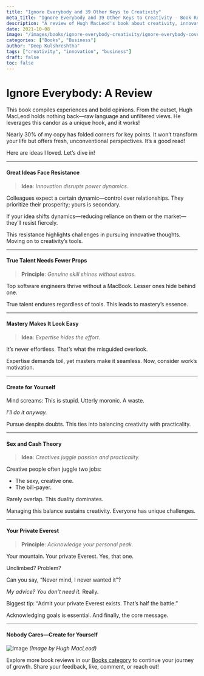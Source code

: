 ```yaml
---
title: "Ignore Everybody and 39 Other Keys to Creativity"
meta_title: "Ignore Everybody and 39 Other Keys to Creativity - Book Review"
description: "A review of Hugh MacLeod's book about creativity, innovation, and the challenges of pursuing great ideas. Raw insights on talent, work, and creative fulfillment."
date: 2021-10-08
image: "/images/books/ignore-everybody-creativity/ignore-everybody-cover.jpg"
categories: ["Books", "Business"]
author: "Deep Kulshreshtha"
tags: ["creativity", "innovation", "business"]
draft: false
toc: false
---
```


# Ignore Everybody: A Review

This book compiles experiences and bold opinions. From the outset, Hugh MacLeod holds nothing back—raw language and unfiltered views. He leverages this candor as a unique hook, and it works!

Nearly 30% of my copy has folded corners for key points. It won’t transform your life but offers fresh, unconventional perspectives. It’s a good read!

Here are ideas I loved. Let’s dive in!

---

#### Great Ideas Face Resistance

> **Idea**: *Innovation disrupts power dynamics.*

Colleagues expect a certain dynamic—control over relationships. They prioritize their prosperity; yours is secondary.

If your idea shifts dynamics—reducing reliance on them or the market—they’ll resist fiercely.

This resistance highlights challenges in pursuing innovative thoughts. Moving on to creativity’s tools.

---

#### True Talent Needs Fewer Props

> **Principle**: *Genuine skill shines without extras.*

Top software engineers thrive without a MacBook. Lesser ones hide behind one.

True talent endures regardless of tools. This leads to mastery’s essence.

---

#### Mastery Makes It Look Easy

> **Idea**: *Expertise hides the effort.*

It’s never effortless. That’s what the misguided overlook.

Expertise demands toil, yet masters make it seamless. Now, consider work’s motivation.

---

#### Create for Yourself

Mind screams: This is stupid. Utterly moronic. A waste.

*I’ll do it anyway.*

Pursue despite doubts. This ties into balancing creativity with practicality.

---

#### Sex and Cash Theory

> **Idea**: *Creatives juggle passion and practicality.*

Creative people often juggle two jobs:

- The sexy, creative one.
- The bill-payer.

Rarely overlap. This duality dominates.

Managing this balance sustains creativity. Everyone has unique challenges.

---

#### Your Private Everest

> **Principle**: *Acknowledge your personal peak.*

Your mountain. Your private Everest. Yes, that one.

Unclimbed? Problem?

Can you say, “Never mind, I never wanted it”?

*My advice? You don’t need it.* Really.

Biggest tip: “Admit your private Everest exists. That’s half the battle.”

Acknowledging goals is essential. And finally, the core message.

---

#### Nobody Cares—Create for Yourself

![Image](/images/books/ignore-everybody-creativity/nobody-cares-trouble.jpeg) *(Image by Hugh MacLeod)*

Explore more book reviews in our [Books category](#) to continue your journey of growth. Share your feedback, like, comment, or reach out!


